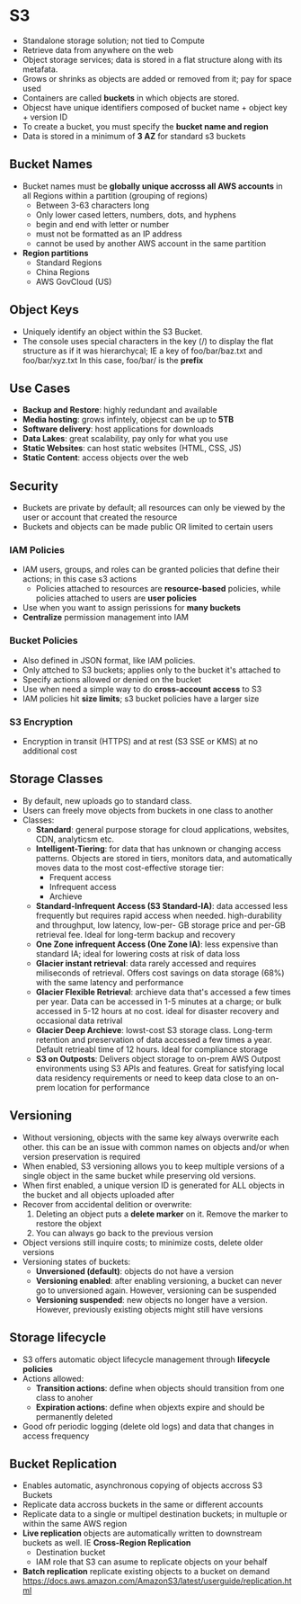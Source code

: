 # S3
* Standalone storage solution; not tied to Compute
* Retrieve data from anywhere on the web
* Object storage services; data is stored in a flat structure along with its metafata. 
* Grows or shrinks as objects are added or removed from it; pay for space used
* Containers are called **buckets** in which objects are stored. 
* Objecst have unique identifiers composed of bucket name + object key + version ID
* To create a bucket, you must specify the **bucket name and region**
* Data is stored in a minimum of **3 AZ** for standard s3 buckets

## Bucket Names
* Bucket names must be **globally unique accrosss all AWS accounts** in all Regions within a partition (grouping of regions)
  * Between 3-63 characters long
  * Only lower cased letters, numbers, dots, and hyphens
  * begin and end with letter or number
  * must not be formatted as an IP address
  * cannot be used by another AWS account in the same partition
* **Region partitions**
  * Standard Regions
  * China Regions
  * AWS GovCloud (US)

## Object Keys
* Uniquely identify an object within the S3 Bucket.
* The console uses special characters in the key (/) to display the flat structure  as if it was hierarchycal; IE a key of foo/bar/baz.txt and foo/bar/xyz.txt In this case, foo/bar/ is the **prefix**

## Use Cases
* **Backup and Restore**: highly redundant and available
* **Media hosting**: grows infintely, objecst can be up to **5TB**
* **Software delivery**: host applications for downloads
* **Data Lakes**: great scalability, pay only for what you use
* **Static Websites**: can host static websites (HTML, CSS, JS)
* **Static Content**: access objects over the web

## Security
* Buckets are private by default; all resources can only be viewed by the user or account that created the resource
* Buckets and objects can be made public OR limited to certain users

### IAM Policies
* IAM users, groups, and roles can be granted policies that define their actions; in this case s3 actions
  * Policies attached to resources are **resource-based** policies, while policies attached to users are **user policies**
* Use when you want to assign perissions for **many buckets**
* **Centralize** permission management into IAM
  
### Bucket Policies
* Also defined in JSON format, like IAM policies.
* Only attched to S3 buckets; applies only to the bucket it's attached to
* Specify actions allowed or denied on the bucket
* Use when need a simple way to do **cross-account access** to S3
* IAM policies hit **size limits**; s3 bucket policies have a larger size
  
### S3 Encryption
* Encryption in transit (HTTPS) and at rest (S3 SSE or KMS) at no additional cost
  
## Storage Classes
* By default, new uploads go to standard class.
* Users can freely move objects from buckets in one class to another
* Classes:
  * **Standard**: general purpose storage for cloud applications, websites, CDN, analyticsm etc.
  * **Intelligent-Tiering**: for data that has unknown or changing access patterns. Objects are stored in tiers, monitors data, and automatically moves data to the most cost-effective storage tier:
    * Frequent access
    * Infrequent access
    * Archieve
  * **Standard-Infrequent Access (S3 Standard-IA)**: data accessed less frequently but requires rapid access when needed. high-durability and throughput, low latency, low-per- GB storage price and per-GB retrieval fee. Ideal for long-term backup and recovery
  * **One Zone infrequent Access (One Zone IA)**: less expensive than standard IA; ideal for lowering costs at risk of data loss
  * **Glacier instant retrieval**: data rarely accessed and requires miliseconds of retrieval. Offers cost savings on data storage (68%) with the same latency and performance
  * **Glacier Flexible Retrieval**: archieve data that's accessed a few times per year. Data can be accessed in 1-5 minutes at a charge; or bulk accessed in 5-12 hours at no cost. ideal for disaster recovery and occasional data retrival
  * **Glacier Deep Archieve**: lowst-cost S3 storage class. Long-term retention and preservation of data accessed a few times a year. Default retrieabl time of 12 hours. Ideal for compliance storage
  * **S3 on Outposts**: Delivers object storage to on-prem AWS Outpost environments using S3 APIs and features. Great for satisfying local data residency requirements or need to keep data close to an on-prem location for performance
  
## Versioning
* Without versioning, objects with the same key always overwrite each other. this can be an issue with common names on objects and/or when version preservation is required
* When enabled, S3 versioning allows you to keep multiple versions of a single object in the same bucket while preserving old versions.
* When first enabled, a unique version ID is generated for ALL objects in the bucket and all objects uploaded after
* Recover from accidental delition or overwrite:
  1. Deleting an object puts a **delete marker** on it. Remove the marker to restore the objext
  2. You can always go back to the previous version
* Object versions still inquire costs; to minimize costs, delete older versions
* Versioning states of buckets:
  * **Unversioned (default)**: objects do not have a version
  * **Versioning enabled**: after enabling versioning, a bucket can never go to unversioned again. However, versioning can be suspended
  * **Versioning suspended**: new objects no longer have a version. However, previously existing objects might still have versions
  
## Storage lifecycle
* S3 offers automatic object lifecycle management through **lifecycle policies**
* Actions allowed:
  * **Transition actions**: define when objects should transition from one class to anoher
  * **Expiration actions**: define when objexts expire and should be permanently deleted
* Good ofr periodic logging (delete old logs) and data that changes in access frequency

## Bucket Replication
* Enables automatic, asynchronous copying of objects accross S3 Buckets
* Replicate data accross buckets in the same or different accounts
* Replicate data to a single or multipel destination buckets; in multuple or within the same AWS region
* **Live replication** objects are automatically written to downstream buckets as well. IE **Cross-Region Replication**
  * Destination bucket
  * IAM role that S3 can asume to replicate objects on your behalf
* **Batch replication** replicate existing objects to a bucket on demand
https://docs.aws.amazon.com/AmazonS3/latest/userguide/replication.html 